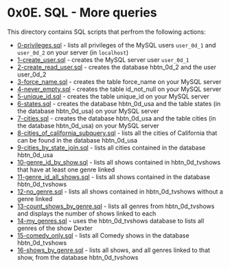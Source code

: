 # 0x0E. SQL - More queries
This directory contains  SQL scripts that perfrom the following actions:
- [0-privileges.sql](0-privileges.sql) - lists all privileges of the MySQL users `user_0d_1` and `user_0d_2` on your server (in `localhost`)
- [1-create_user.sql](1-create_user.sql) - creates the MySQL server user `user_0d_1`
- [2-create_read_user.sql](2-create_read_user.sql) - creates the database hbtn_0d_2 and the user user_0d_2
- [3-force_name.sql](3-force_name.sql) - creates the table force_name on your MySQL server
- [4-never_empty.sql](4-never_empty.sql) - creates the table id_not_null on your MySQL server
- [5-unique_id.sql](5-unique_id.sql) - creates the table unique_id on your MySQL server
- [6-states.sql](6-states.sql) - creates the database hbtn_0d_usa and the table states (in the database hbtn_0d_usa) on your MySQL server
- [7-cities.sql](7-cities.sql) - creates the database hbtn_0d_usa and the table cities (in the database hbtn_0d_usa) on your MySQL server
- [8-cities_of_california_subquery.sql](8-cities_of_california_subquery.sql) - lists all the cities of California that can be found in the database hbtn_0d_usa
- [9-cities_by_state_join.sql](9-cities_by_state_join.sql) -  lists all cities contained in the database hbtn_0d_usa
- [10-genre_id_by_show.sql](10-genre_id_by_show.sql) - lists all shows contained in hbtn_0d_tvshows that have at least one genre linked
- [11-genre_id_all_shows.sql](11-genre_id_all_shows.sql) - lists all shows contained in the database hbtn_0d_tvshows
- [12-no_genre.sql](12-no_genre.sql) - lists all shows contained in hbtn_0d_tvshows without a genre linked
- [13-count_shows_by_genre.sql](13-count_shows_by_genre.sql) - lists all genres from hbtn_0d_tvshows and displays the number of shows linked to each
- [14-my_genres.sql](14-my_genres.sql) - uses the hbtn_0d_tvshows database to lists all genres of the show Dexter
- [15-comedy_only.sql](15-comedy_only.sql) - lists all Comedy shows in the database hbtn_0d_tvshows
- [16-shows_by_genre.sql](16-shows_by_genre.sql) - lists all shows, and all genres linked to that show, from the database hbtn_0d_tvshows
